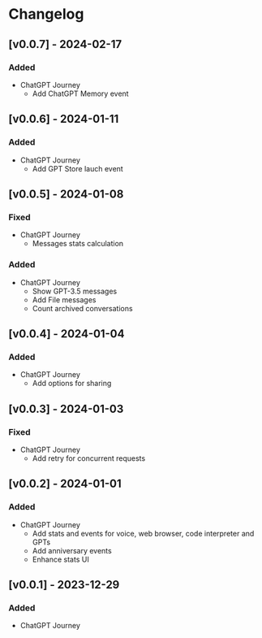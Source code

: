 # Changelog

## [v0.0.7] - 2024-02-17

### Added

- ChatGPT Journey
  - Add ChatGPT Memory event

## [v0.0.6] - 2024-01-11

### Added

- ChatGPT Journey
  - Add GPT Store lauch event

## [v0.0.5] - 2024-01-08

### Fixed

- ChatGPT Journey
  - Messages stats calculation

### Added

- ChatGPT Journey
  - Show GPT-3.5 messages
  - Add File messages
  - Count archived conversations

## [v0.0.4] - 2024-01-04

### Added

- ChatGPT Journey
  - Add options for sharing

## [v0.0.3] - 2024-01-03

### Fixed

- ChatGPT Journey
  - Add retry for concurrent requests

## [v0.0.2] - 2024-01-01

### Added

- ChatGPT Journey
  - Add stats and events for voice, web browser, code interpreter and GPTs
  - Add anniversary events
  - Enhance stats UI

## [v0.0.1] - 2023-12-29

### Added

- ChatGPT Journey
